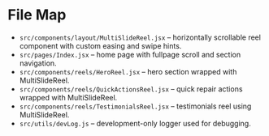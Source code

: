# File Map

- `src/components/layout/MultiSlideReel.jsx` – horizontally scrollable reel component with custom easing and swipe hints.
- `src/pages/Index.jsx` – home page with fullpage scroll and section navigation.
- `src/components/reels/HeroReel.jsx` – hero section wrapped with MultiSlideReel.
- `src/components/reels/QuickActionsReel.jsx` – quick repair actions wrapped with MultiSlideReel.
- `src/components/reels/TestimonialsReel.jsx` – testimonials reel using MultiSlideReel.
- `src/utils/devLog.js` – development-only logger used for debugging.
